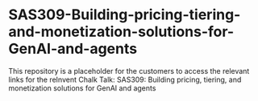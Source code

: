 # SAS309-Building-pricing-tiering-and-monetization-solutions-for-GenAI-and-agents
This repository is a placeholder for the customers to access the relevant links for the reInvent Chalk Talk: SAS309: Building pricing, tiering, and monetization solutions for GenAI and agents
